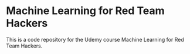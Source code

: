 # Machine Learning for Red Team Hackers

This is a code repository for the Udemy course Machine Learning for Red Team Hackers.
